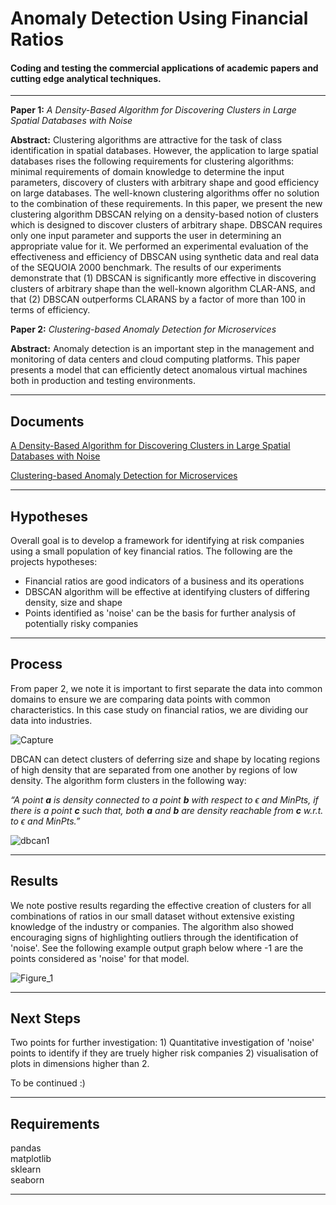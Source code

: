 ﻿Anomaly Detection Using Financial Ratios
===================


#### Coding and testing the commercial applications of academic papers and cutting edge analytical techniques.
------------------------------------------------------------------------

**Paper 1:** *A Density-Based Algorithm for Discovering Clusters in Large Spatial Databases with Noise*

**Abstract:** Clustering algorithms are attractive for the task of class identification in spatial databases. However, the application to large spatial databases rises the following requirements for clustering algorithms: minimal requirements of domain knowledge to determine the input parameters, discovery of clusters with arbitrary shape and good efficiency on large databases. The well-known clustering algorithms offer no solution to the combination of these requirements. In this paper, we present the new clustering algorithm DBSCAN relying on a density-based notion of clusters which is designed to discover clusters of arbitrary shape. DBSCAN requires only one input parameter and supports the user in determining an appropriate value for it. We performed an experimental evaluation of the effectiveness and efficiency of DBSCAN using synthetic data and real data of the SEQUOIA 2000 benchmark. The results of our experiments demonstrate that (1) DBSCAN is significantly more effective in discovering clusters of arbitrary shape than the well-known algorithm CLAR-ANS, and that (2) DBSCAN outperforms CLARANS by a factor of more than 100 in terms of efficiency.

**Paper 2:** *Clustering-based Anomaly Detection for Microservices*

**Abstract:** Anomaly detection is an important step in the management and monitoring of data centers and cloud computing platforms. This paper presents a model that can efficiently detect anomalous virtual machines both in production and testing environments.

----------


Documents
-------------

[A Density-Based Algorithm for Discovering Clusters in Large Spatial Databases with Noise](https://www.aaai.org/Papers/KDD/1996/KDD96-037.pdf)

[Clustering-based Anomaly Detection for Microservices](https://arxiv.org/ftp/arxiv/papers/1810/1810.02762.pdf)


----------


Hypotheses
-------------------

Overall goal is to develop a framework for identifying at risk companies using a small population of key financial ratios. The following are the projects hypotheses:

 - Financial ratios are good indicators of a business and its operations
 - DBSCAN algorithm will be effective at identifying clusters of differing density, size and shape
 - Points identified as 'noise' can be the basis for further analysis of potentially risky companies

----------

Process
-------------
From paper 2, we note it is important to first separate the data into common domains to ensure we are comparing data points with common characteristics. In this case study on financial ratios, we are dividing our data into industries.

![Capture](https://user-images.githubusercontent.com/43980002/64501934-e793d300-d306-11e9-9372-268e9de946ab.JPG)

DBCAN can detect clusters of deferring size and shape by locating regions of high density that are separated from one another by regions of low density. The algorithm form clusters in the following way:

*“A point **a** is density connected to a point **b** with respect to ϵ and MinPts, if there is a point **c** such that, both **a** and **b** are density reachable from **c** w.r.t. to ϵ and MinPts.”*

![dbcan1](https://user-images.githubusercontent.com/43980002/64501884-aa2f4580-d306-11e9-977e-ff2be704c564.png)


----------


Results
--------------------

We note postive results regarding the effective creation of clusters for all combinations of ratios in our small dataset without extensive existing knowledge of the industry or companies. The algorithm also showed encouraging signs of highlighting outliers through the identification of 'noise'. See the following example output graph below where -1 are the points considered as 'noise' for that model.

![Figure_1](https://user-images.githubusercontent.com/43980002/64507233-875c5b80-d31d-11e9-8fb8-07d3b8f0d11f.png)


----------

Next Steps
--------------------

Two points for further investigation: 1) Quantitative investigation of 'noise' points to identify if they are truely higher risk companies 2) visualisation of plots in dimensions higher than 2.

To be continued :)

----------

Requirements
--------------------

pandas  
matplotlib  
sklearn  
seaborn  

----------
